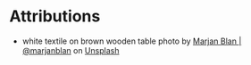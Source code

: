# Attributions
- white textile on brown wooden table photo by [Marjan Blan | @marjanblan](https://unsplash.com/@marjan_blan?utm_source=unsplash&utm_medium=referral&utm_content=creditCopyText) on [Unsplash](https://unsplash.com/photos/_kUxT8WkoeY?utm_source=unsplash&utm_medium=referral&utm_content=creditCopyText)
